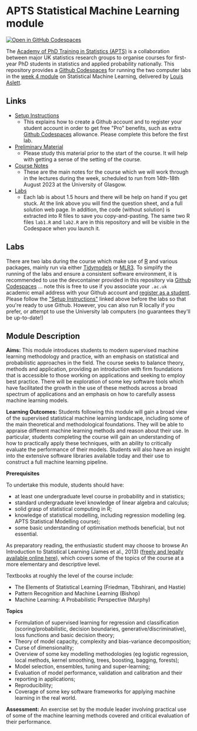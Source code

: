 # APTS Statistical Machine Learning module

[![Open in GitHub Codespaces](https://github.com/codespaces/badge.svg)](https://codespaces.new/louisaslett/APTS-StatML?quickstart=1)

The [Academy of PhD Training in Statistics (APTS)](https://warwick.ac.uk/fac/sci/statistics/apts/) is a collaboration between major UK statistics research groups to organise courses for first-year PhD students in statistics and applied probability nationally.
This repository provides a [Github Codespaces](https://github.com/features/codespaces/) for running the two computer labs in the [week 4 module](https://warwick.ac.uk/fac/sci/statistics/apts/programme/) on Statistical Machine Learning, delivered by [Louis Aslett](https://www.louisaslett.com/).

## Links

- [Setup Instructions](https://www.louisaslett.com/StatML/setup/)
  - This explains how to create a Github account and to register your student account in order to get free "Pro" benefits, such as extra [Github Codespaces](https://github.com/features/codespaces/) allowance.
    Please complete this before the first lab.
- [Preliminary Material](https://www.louisaslett.com/StatML/prelim/)
  - Please study this material prior to the start of the course.
    It will help with getting a sense of the setting of the course.
- [Course Notes](https://www.louisaslett.com/StatML/notes/)
  - These are the main notes for the course which we will work through in the lectures during the week, scheduled to run from 14th-18th August 2023 at the University of Glasgow.
- [Labs](https://www.louisaslett.com/StatML/notes/ml-pipelines.html)
  - Each lab is about 1.5 hours and there will be help on hand if you get stuck.
    At the link above you will find the question sheet, and a full solution web page.
    In addition, the code (without solution) is extracted into R files to save you copy-and-pasting.
    The same two R files `lab1.R` and `lab2.R` are in this repository and will be visible in the Codespace when you launch it.

## Labs

There are two labs during the course which make use of [R](https://www.r-project.org/) and various packages, mainly run via either [Tidymodels](https://www.tidymodels.org/) or [MLR3](https://mlr3.mlr-org.com/).
To simplify the running of the labs and ensure a consistent software environment, it is recommended to use the devcontainer provided in this repository via [Github Codespaces](https://github.com/features/codespaces) ... note this is free to use if you associate your `.ac.uk` academic email address with your Github account and [register as a student](https://education.github.com/pack).
Please follow the ["Setup Instructions"](https://www.louisaslett.com/StatML/setup/) linked above before the labs so that you're ready to use Github.
However, you can also run R locally if you prefer, or attempt to use the University lab computers (no guarantees they'll be up-to-date!)

## Module Description

**Aims:**
This module introduces students to modern supervised machine learning methodology and practice, with an emphasis on statistical and probabilistic approaches in the field.
The course seeks to balance theory, methods and application, providing an introduction with firm foundations that is accessible to those working on applications and seeking to employ best practice.
There will be exploration of some key software tools which have facilitated the growth in the use of these methods across a broad spectrum of applications and an emphasis on how to carefully assess machine learning models.

**Learning Outcomes:**
Students following this module will gain a broad view of the supervised statistical machine learning landscape, including some of the main theoretical and methodological foundations.
They will be able to appraise different machine learning methods and reason about their use.
In particular, students completing the course will gain an understanding of how to practically apply these techniques, with an ability to critically evaluate the performance of their models.
Students will also have an insight into the extensive software libraries available today and their use to construct a full machine learning pipeline.

**Prerequisites**

To undertake this module, students should have:

- at least one undergraduate level course in probability and in statistics;
- standard undergraduate level knowledge of linear algebra and calculus;
- solid grasp of statistical computing in R;
- knowledge of statistical modelling, including regression modelling (eg. APTS Statistical Modelling course);
- some basic understanding of optimisation methods beneficial, but not essential.

As preparatory reading, the enthusiastic student may choose to browse An Introduction to Statistical Learning (James et al., 2013) ([freely and legally available online here](https://hastie.su.domains/ISLR2/ISLRv2_corrected_June_2023.pdf)), which covers some of the topics of the course at a more elementary and descriptive level.

Textbooks at roughly the level of the course include:

- The Elements of Statistical Learning (Friedman, Tibshirani, and Hastie)
- Pattern Recognition and Machine Learning (Bishop)
- Machine Learning: A Probabilistic Perspective (Murphy)

**Topics**

- Formulation of supervised learning for regression and classification (scoring/probabilistic, decision boundaries, generative/discriminative), loss functions and basic decision theory;
- Theory of model capacity, complexity and bias-variance decomposition;
- Curse of dimensionality;
- Overview of some key modelling methodologies (eg logistic regression, local methods, kernel smoothing, trees, boosting, bagging, forests);
- Model selection, ensembles, tuning and super-learning;
- Evaluation of model performance, validation and calibration and their
- reporting in applications;
- Reproducibility;
- Coverage of some key software frameworks for applying machine learning in the real world.

**Assessment:**
An exercise set by the module leader involving practical use of some of the machine learning methods covered and critical evaluation of their performance.
